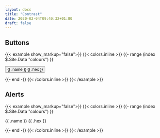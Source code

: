 ```yaml
---
layout: docs
title: "Contrast"
date: 2020-02-04T09:40:32+01:00
draft: false
---
```


## Buttons

{{< example show_markup="false">}}
{{< colors.inline >}}
{{- range (index $.Site.Data "colours") }}
<p>
	<button type="button" class="btn btn-{{ .name }}">{{ .name }} {{ .hex }}</button>
</p>
{{- end -}}
{{< /colors.inline >}}
{{< /example >}}

## Alerts

{{< example show_markup="false">}}
{{< colors.inline >}}
{{- range (index $.Site.Data "colours") }}
<p>
	<div class="alert alert-{{ .name }}" role="alert">{{ .name }} {{ .hex }}</div>
</p>
{{- end -}}
{{< /colors.inline >}}
{{< /example >}}